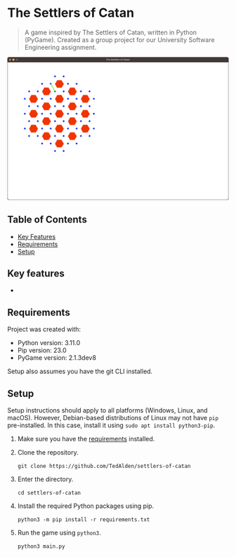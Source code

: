 # The Settlers of Catan

> A game inspired by The Settlers of Catan, written in Python (PyGame). Created as a group project for our University Software Engineering assignment.

![Game screenshot](screenshot.png)

## Table of Contents

- [Key Features](#key-features)
- [Requirements](#requirements)
- [Setup](#setup)

## Key features

- 

## Requirements

Project was created with:

- Python version: 3.11.0
- Pip version: 23.0
- PyGame version: 2.1.3dev8

Setup also assumes you have the git CLI installed.

## Setup

Setup instructions should apply to all platforms (Windows, Linux, and macOS). However, Debian-based distributions of Linux may not have `pip` pre-installed. In this case, install it using `sudo apt install python3-pip`.

1. Make sure you have the [requirements](#requirements) installed.

2. Clone the repository.

    ```
    git clone https://github.com/TedAlden/settlers-of-catan
    ```

3. Enter the directory.

    ```
    cd settlers-of-catan
    ```

4. Install the required Python packages using pip.

    ```
    python3 -m pip install -r requirements.txt
    ```

5. Run the game using `python3`.

    ```
    python3 main.py
    ```
